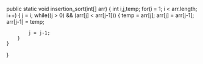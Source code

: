 public static void insertion_sort(int[] arr) {
    int i,j,temp;
    for(i = 1; i < arr.length; i++) {
        j = i;
        while((j > 0) && (arr[j] < arr[j-1])) {
            temp = arr[j];
            arr[j] = arr[j-1];
            arr[j-1] = temp;
            
            j = j-1;
        }
    }
}